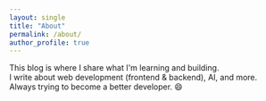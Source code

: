 ```yaml
---
layout: single
title: "About"
permalink: /about/
author_profile: true
---
```


This blog is where I share what I'm learning and building.<br>
I write about web development (frontend & backend), AI, and more.<br>
Always trying to become a better developer. 😄
